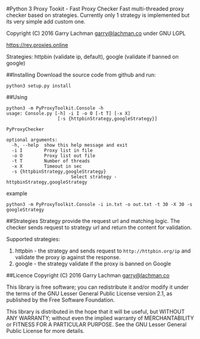 #Python 3 Proxy Tookit - Fast Proxy Checker
Fast multi-threaded proxy checker based on strategies.
Currently only 1 strategy is implemented but its very simple add custom one.

Copyright (C) 2016 Garry Lachman <garry@lachman.co> under GNU LGPL

https://rev.proxies.online

Strategies: httpbin (validate ip, default), google (validate if banned on google)

##Installing
Download the source code from github and run:

```
python3 setup.py install
```

##Using
```
python3 -m PyProxyToolkit.Console -h
usage: Console.py [-h] -i I -o O [-t T] [-x X]
                   [-s {httpbinStrategy,googleStrategy}]

PyProxyChecker

optional arguments:
  -h, --help  show this help message and exit
  -i I        Proxy list in file
  -o O        Proxy list out file
  -t T        Number of threads
  -x X        Timeout in sec
  -s {httpbinStrategy,googleStrategy}
                        Select strategy - httpbinStrategy,googleStrategy
```
example

```
python3 -m PyProxyToolkit.Console -i in.txt -o out.txt -t 30 -X 30 -s googleStrategy
```

##Strategies
Strategy provide the request url and matching logic.
The checker sends request to strategy url and return the content for validation.

Supported strategies:
1. httpbin - the strategy and sends request to ```http://httpbin.org/ip``` and validate the proxy ip against the response.
2. google - the strategy validate if the proxy is banned on Google


##Licence
Copyright (C) 2016 Garry Lachman <garry@lachman.co>

This library is free software; you can redistribute it and/or
modify it under the terms of the GNU Lesser General Public
License version 2.1, as published by the Free Software Foundation.

This library is distributed in the hope that it will be useful,
but WITHOUT ANY WARRANTY; without even the implied warranty of
MERCHANTABILITY or FITNESS FOR A PARTICULAR PURPOSE.  See the GNU
Lesser General Public License for more details.
